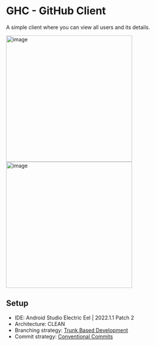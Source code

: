 # GHC - GitHub Client

A simple client where you can view all users and its details.

<img width="342" alt="image" src="https://user-images.githubusercontent.com/13028267/222944561-6a027b16-0b14-4958-88f8-711f2c2f66f2.png" />
<img width="342" alt="image" src="https://user-images.githubusercontent.com/13028267/222944633-759a0447-8869-4e1e-bfc2-c175f7382d33.png" />


## Setup

- IDE: Android Studio Electric Eel | 2022.1.1 Patch 2
- Architecture: CLEAN
- Branching strategy: [Trunk Based Development](https://trunkbaseddevelopment.com)
- Commit strategy: [Conventional Commits](https://www.conventionalcommits.org/en/v1.0.0-beta.2/)
